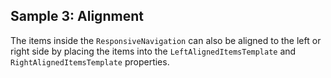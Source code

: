## Sample 3: Alignment

The items inside the `ResponsiveNavigation` can also be aligned to the left or right side by placing the items into the `LeftAlignedItemsTemplate` and `RightAlignedItemsTemplate` properties. 